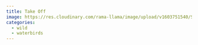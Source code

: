 ```yaml
---
title: Take Off
image: https://res.cloudinary.com/rama-llama/image/upload/v1603751540/Spring_visitors-5_bmssyt.jpg
categories:
  - wild
  - waterbirds
---
```

